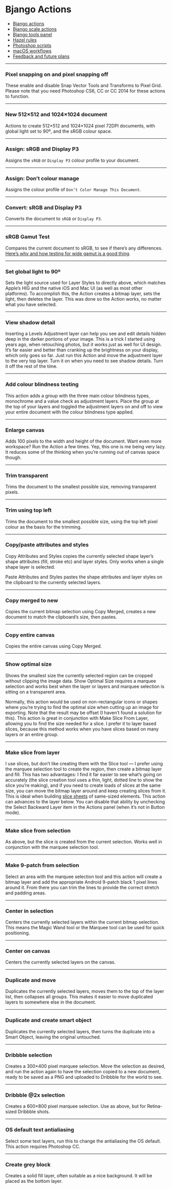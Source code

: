 # Bjango Actions

- [Bjango actions](https://github.com/bjango/Bjango-Actions/blob/master/Help/Actions.md)
- [Bjango scale actions](https://github.com/bjango/Bjango-Actions/blob/master/Help/Help.md#bjango-scale-actions)
- [Bjango tools panel](https://github.com/bjango/Bjango-Actions/blob/master/Help/Help.md#bjango-tools-panel)
- [Hazel rules](https://github.com/bjango/Bjango-Actions/blob/master/Help/Help.md#hazel-rules)
- [Photoshop scripts](https://github.com/bjango/Bjango-Actions/blob/master/Help/Help.md#photoshop-scripts)
- [macOS workflows](https://github.com/bjango/Bjango-Actions/blob/master/Help/Help.md#macos-workflows)
- [Feedback and future plans](https://github.com/bjango/Bjango-Actions/blob/master/Help/Help.md#feedback-and-future-plans)

-----

### Pixel snapping on and pixel snapping off

These enable and disable Snap Vector Tools and Transforms to Pixel Grid. Please note that you need Photoshop CS6, CC or CC 2014 for these actions to function.
			
-----

### New 512×512 and 1024×1024 document

Actions to create 512×512 and 1024×1024 pixel 72DPI documents, with global light set to 90º, and the sRGB colour space.

-----

### Assign: sRGB and Display P3

Assigns the `sRGB` or `Display P3` colour profile to your document.

-----

### Assign: Don’t colour manage

Assigns the colour profile of `Don’t Color Manage This Document`.

-----

### Convert: sRGB and Display P3

Converts the document to `sRGB` or `Display P3`.

-----

### sRGB Gamut Test

Compares the current document to sRGB, to see if there’s any differences. [Here’s why and how testing for wide gamut is a good thing](https://bjango.com/articles/testingforwidegamut/).

-----

### Set global light to 90º

Sets the light source used for Layer Styles to directly above, which matches Apple’s HIG and the native iOS and Mac UI (as well as most other platforms). To accomplish this, the Action creates a bitmap layer, sets the light, then deletes the layer. This was done so the Action works, no matter what you have selected.

-----

### View shadow detail

Inserting a Levels Adjustment layer can help you see and edit details hidden deep in the darker portions of your image. This is a trick I started using years ago, when retouching photos, but it works just as well for UI design. It’s far easier and better than cranking up the brightness on your display, which only goes so far. Just run this Action and move the adjustment layer to the very top layer. Turn it on when you need to see shadow details. Turn it off the rest of the time.
			
-----

### Add colour blindness testing

This action adds a group with the three main colour blindness types, monochrome and a value check as adjustment layers. Place the group at the top of your layers and toggled the adjustment layers on and off to view your entire document with the colour blindness type applied.

-----

### Enlarge canvas

Adds 100 pixels to the width and height of the document. Want even more workspace? Run the Action a few times. Yep, this one is me being very lazy. It reduces some of the thinking when you’re running out of canvas space though.

-----

### Trim transparent

Trims the document to the smallest possible size, removing transparent pixels.

-----

### Trim using top left

Trims the document to the smallest possible size, using the top left pixel colour as the basis for the trimming.

-----

### Copy/paste attributes and styles

Copy Attributes and Styles copies the currently selected shape layer’s shape attributes (fill, stroke etc) and layer styles. Only works when a single shape layer is selected.

Paste Attributes and Styles pastes the shape attributes and layer styles on the clipboard to the currently selected layers.

-----

### Copy merged to new

Copies the current bitmap selection using Copy Merged, creates a new document to match the clipboard’s size, then pastes.
			
-----

### Copy entire canvas

Copies the entire canvas using Copy Merged.

-----

### Show optimal size

Shows the smallest size the currently selected region can be cropped without clipping the image data. Show Optimal Size requires a marquee selection and works best when the layer or layers and marquee selection is sitting on a transparent area.

Normally, this action would be used on non-rectangular icons or shapes where you’re trying to find the optimal size when cutting up an image for exporting. Note that the result may be offset (I haven’t found a solution for this). This action is great in conjunction with Make Slice From Layer, allowing you to find the size needed for a slice. I prefer it to layer based slices, because this method works when you have slices based on many layers or an entire group.

-----

### Make slice from layer

I use slices, but don’t like creating them with the Slice tool — I prefer using the marquee selection tool to create the region, then create a bitmap layer and fill. This has two advantages: I find it far easier to see what’s going on accurately (the slice creation tool uses a thin, light, dotted line to show the slice you’re making), and if you need to create loads of slices at the same size, you can move the bitmap layer around and keep creating slices from it. This is ideal when building <a href="/articles/exporting/">slice sheets</a> of same-sized elements. This action can advances to the layer below. You can disable that ability by unchecking the Select Backward Layer item in the Actions panel (when it’s not in Button mode).

-----

### Make slice from selection

As above, but the slice is created from the current selection. Works well in conjunction with the marquee selection tool.

-----

### Make 9-patch from selection

Select an area with the marquee selection tool and this action will create a bitmap layer and add the appropriate Android 9-patch black 1 pixel lines around it. From there you can trim the lines to provide the correct stretch and padding areas.

-----

### Center in selection

Centers the currently selected layers within the current bitmap selection. This means the Magic Wand tool or the Marquee tool can be used for quick positioning.

-----

### Center on canvas

Centers the currently selected layers on the canvas.

-----

### Duplicate and move

Duplicates the currently selected layers, moves them to the top of the layer list, then collapses all groups. This makes it easier to move duplicated layers to somewhere else in the document.

-----

### Duplicate and create smart object

Duplicates the currently selected layers, then turns the duplicate into a Smart Object, leaving the original untouched.

-----

### Dribbble selection

Creates a 300×400 pixel marquee selection. Move the selection as desired, and run the action again to have the selection copied to a new document, ready to be saved as a PNG and uploaded to Dribbble for the world to see.
			
-----

### Dribbble @2x selection

Creates a 600×800 pixel marquee selection. Use as above, but for Retina-sized Dribbble shots.

-----

### OS default text antialiasing

Select some text layers, run this to change the antialiasing the OS default. This action requires Photoshop CC.
			
-----

### Create grey block

Creates a solid fill layer, often suitable as a nice background. It will be placed as the bottom layer.
